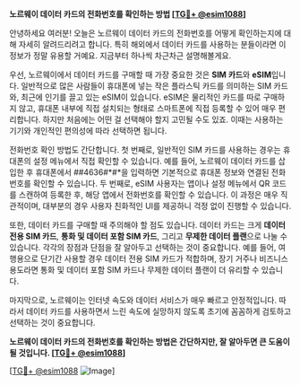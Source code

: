 **노르웨이 데이터 카드의 전화번호를 확인하는 방법 [[TG💪+ @esim1088](https://t.me/s/esim1088)]**

안녕하세요 여러분! 오늘은 노르웨이 데이터 카드의 전화번호를 어떻게 확인하는지에 대해 자세히 알려드리려고 합니다. 특히 해외에서 데이터 카드를 사용하는 분들이라면 이 정보가 정말 유용할 거예요. 지금부터 하나씩 차근차근 설명해볼게요.

우선, 노르웨이에서 데이터 카드를 구매할 때 가장 중요한 것은 **SIM 카드**와 **eSIM**입니다. 일반적으로 많은 사람들이 휴대폰에 넣는 작은 플라스틱 카드를 의미하는 SIM 카드와, 최근에 인기를 끌고 있는 eSIM이 있습니다. eSIM은 물리적인 카드를 따로 구매하지 않고, 휴대폰 내부에 직접 설치되는 형태로 스마트폰에 직접 등록할 수 있어 매우 편리합니다. 하지만 처음에는 어떤 걸 선택해야 할지 고민될 수도 있죠. 이때는 사용하는 기기와 개인적인 편의성에 따라 선택하면 됩니다.

전화번호 확인 방법도 간단합니다. 첫 번째로, 일반적인 SIM 카드를 사용하는 경우는 휴대폰의 설정 메뉴에서 직접 확인할 수 있습니다. 예를 들어, 노르웨이 데이터 카드를 삽입한 후 휴대폰에서 *#*#4636#*#*을 입력하면 기본적으로 휴대폰 정보와 연결된 전화번호를 확인할 수 있습니다. 두 번째로, eSIM 사용자는 앱이나 설정 메뉴에서 QR 코드를 스캔하여 등록한 후, 해당 앱에서 전화번호를 확인할 수 있습니다. 이 과정은 매우 직관적이며, 대부분의 경우 사용자 친화적인 UI를 제공하니 걱정 없이 진행할 수 있습니다.

또한, 데이터 카드를 구매할 때 주의해야 할 점도 있습니다. 데이터 카드는 크게 **데이터 전용 SIM 카드**, **통화 및 데이터 포함 SIM 카드**, 그리고 **무제한 데이터 플랜**으로 나눌 수 있습니다. 각각의 장점과 단점을 잘 알아두고 선택하는 것이 중요합니다. 예를 들어, 여행용으로 단기간 사용할 경우 데이터 전용 SIM 카드가 적합하며, 장기 거주나 비즈니스 용도라면 통화 및 데이터 포함 SIM 카드나 무제한 데이터 플랜이 더 유리할 수 있습니다.

마지막으로, 노르웨이는 인터넷 속도와 데이터 서비스가 매우 빠르고 안정적입니다. 따라서 데이터 카드를 사용하면서 느린 속도에 실망하지 않도록 초기에 꼼꼼하게 검토하고 선택하는 것이 중요합니다.

**노르웨이 데이터 카드의 전화번호를 확인하는 방법은 간단하지만, 잘 알아두면 큰 도움이 될 것입니다. [[TG💪+ @esim1088](https://t.me/s/esim1088)]**

[[TG💪+ @esim1088](https://t.me/s/esim1088) ![Image](https://i.postimg.cc/Y0z9fWf4/image.png)]